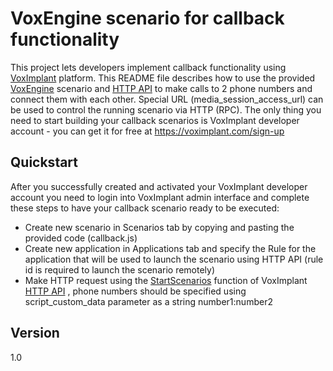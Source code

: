VoxEngine scenario for callback functionality
=========

This project lets developers implement callback functionality using [VoxImplant] platform. This README file describes how to use the provided [VoxEngine] scenario and [HTTP API] to make calls to 2 phone numbers and connect them with each other. Special URL (media_session_access_url) can be used to control the running scenario via HTTP (RPC). The only thing you need to start building your callback scenarios is VoxImplant developer account - you can get it for free at https://voximplant.com/sign-up

Quickstart
----
After you successfully created and activated your VoxImplant developer account you need to login into VoxImplant admin interface and complete these steps to have your callback scenario ready to be executed:

- Create new scenario in Scenarios tab by copying and pasting the provided code (callback.js)
- Create new application in Applications tab and specify the Rule for the application that will be used to launch the scenario using HTTP API (rule id is required to launch the scenario remotely)
- Make HTTP request using the [StartScenarios] function of VoxImplant [HTTP API] , phone numbers should be specified using script_custom_data parameter as a string number1:number2

Version
----
1.0

[VoxImplant]:http://voximplant.com
[VoxEngine]:http://voximplant.com/help/faq/what-is-voxengine/
[HTTP API]:http://voximplant.com/docs/references/httpapi/
[StartScenarios]:http://voximplant.com/docs/references/httpapi/StartScenarios.html